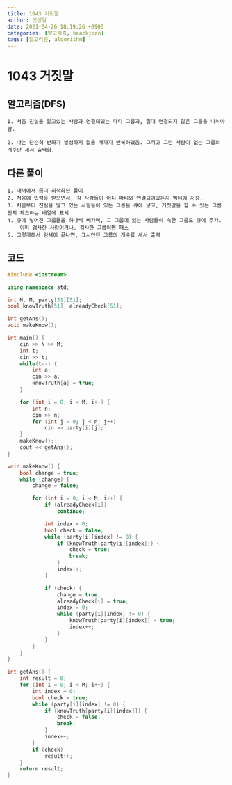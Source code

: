 ```yaml
---
title: 1043 거짓말
author: 신성일
date: 2021-04-26 18:19:26 +0900
categories: [알고리즘, beackjoon]
tags: [알고리즘, algorithm]
---
```


# 1043 거짓말

## 알고리즘(DFS)

    1. 처음 진실을 알고있는 사람과 연결돼있는 파티 그룹과, 절대 연결되지 않은 그룹을 나눠야함.

    2. 나는 단순히 변화가 발생하지 않을 때까지 반복하였음. 그리고 그런 사람이 없는 그룹의 개수만 세서 출력함.

## 다른 풀이

    1. 내꺼에서 좀더 최적화된 풀이
    2. 처음에 입력을 받으면서, 각 사람들이 어디 파티와 연결되어있는지 벡터에 저장.
    3. 처음부터 진실을 알고 있는 사람들이 있는 그룹을 큐에 넣고, 거짓말을 할 수 있는 그룹인지 체크하는 배열에 표시
    4. 큐에 넣어진 그룹들을 하나씩 빼가며, 그 그룹에 있는 사람들이 속한 그룹도 큐에 추가.
    	이미 검사한 사람이거나, 검사한 그룹이면 패스
    5. 그렇게해서 탐색이 끝나면, 표시안된 그룹의 개수를 세서 출력

## 코드

```cpp
#include <iostream>

using namespace std;

int N, M, party[51][51];
bool knowTruth[51], alreadyCheck[51];

int getAns();
void makeKnow();

int main() {
	cin >> N >> M;
	int t;
	cin >> t;
	while(t--) {
		int a;
		cin >> a;
		knowTruth[a] = true;
	}

	for (int i = 0; i < M; i++) {
		int n;
		cin >> n;
		for (int j = 0; j < n; j++)
			cin >> party[i][j];
	}
	makeKnow();
	cout << getAns();
}

void makeKnow() {
	bool change = true;
	while (change) {
		change = false;

		for (int i = 0; i < M; i++) {
			if (alreadyCheck[i])
				continue;

			int index = 0;
			bool check = false;
			while (party[i][index] != 0) {
				if (knowTruth[party[i][index]]) {
					check = true;
					break;
				}
				index++;
			}

			if (check) {
				change = true;
				alreadyCheck[i] = true;
				index = 0;
				while (party[i][index] != 0) {
					knowTruth[party[i][index]] = true;
					index++;
				}
			}
		}
	}
}

int getAns() {
	int result = 0;
	for (int i = 0; i < M; i++) {
		int index = 0;
		bool check = true;
		while (party[i][index] != 0) {
			if (knowTruth[party[i][index]]) {
				check = false;
				break;
			}
			index++;
		}
		if (check)
			result++;
	}
	return result;
}
```
